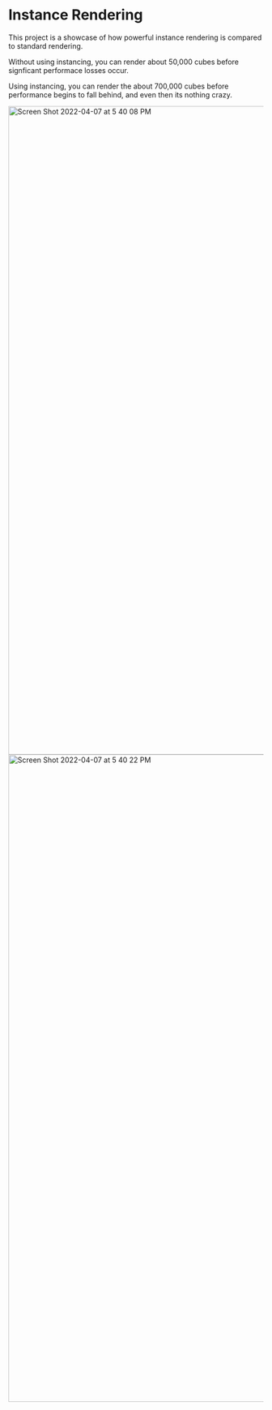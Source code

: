 # Instance Rendering

This project is a showcase of how powerful instance rendering is compared to standard rendering.

Without using instancing, you can render about 50,000 cubes before signficant performace losses occur.

Using instancing, you can render the about 700,000 cubes before performance begins to fall behind, and even
then its nothing crazy.

<img width="1278" alt="Screen Shot 2022-04-07 at 5 40 08 PM" src="https://user-images.githubusercontent.com/77081808/162338191-8b5b0176-8709-4e5c-8bc9-26a7b18180bd.png">

<img width="1276" alt="Screen Shot 2022-04-07 at 5 40 22 PM" src="https://user-images.githubusercontent.com/77081808/162338207-a5ab3a54-8b5c-4816-969e-26f919ac796b.png">

